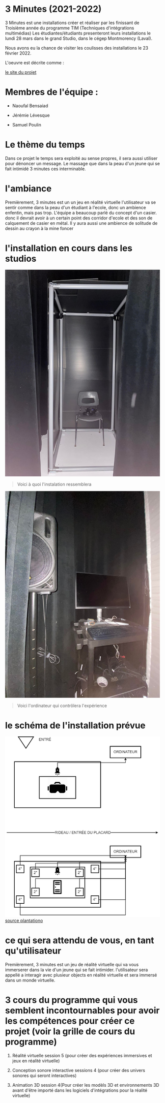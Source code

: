 # 3 Minutes (2021-2022) 

3 Minutes est une installations créer et réaliser par les finissant de Troisième année du programme TIM (Techniques d'intégrations multimédias)
Les étudiantes/étudiants presenteront leurs installations le lundi 28 mars dans le grand Studio, dans le cégep Montmorency (Laval).

Nous avons eu la chance de visiter les coulisses des installations le 23 février 2022.

L'oeuvre est décrite comme :

[le site du projet](https://github.com/noo-name/3-minutes/tree/9762b4647b8e10ac247ab1edb8e9492ccfd990ec)

# Membres de l'équipe : 

* Naoufal Bensaiad

* Jérémie Lévesque 

* Samuel Poulin 


# Le thème du temps
Dans ce projet le temps sera exploité au sense propres, il sera aussi utiliser pour dénoncer un message. Le massage que dans la peau d'un jeune qui se fait intimidé 3 minutes ces interminable.


# l'ambiance
 
Premièrement, 3 minutes est un un jeu en réalité virtuelle l'utilisateur va se sentir comme dans la peau d'un étudiant à l'ecole, donc un ambience enfentin, mais pas trop. L'équipe a beaucoup parlé du concept d'un casier. donc il devrait avoir à un certain point des corridor d'ecole et des son de calquement de casier en métal. Il y aura aussi une ambience de solitude de dessin au crayon à la mine foncer

# l'installation en cours dans les studios

![Photo global de l'instalation](media/3_minutes_instalation_global.jpg)

> Voici à quoi l'instalation ressemblera

![Photo de l'ordinateur qui controlera l'expérience](media/3_minutes_ordinateur.jpg)

> Voici l'ordinateur qui contrôlera l'expérience

# le schéma de l'installation prévue 
![croquis plantation](media/3_minutes_plantation.png)
[source plantationo](https://github.com/noo-name/3-minutes/tree/9762b4647b8e10ac247ab1edb8e9492ccfd990ec/docs/preproduction)

# ce qui sera attendu de vous, en tant qu'utilisateur

Premièrement, 3 minutes est un jeu de réalité virtuelle qui va vous immerserer dans la vie d'un jeune qui se fait intimider. l'utilisateur sera appellé a interagir avec plusieur objects en réalité virtuelle et sera immersé dans un monde virtuelle. 


# 3 cours du programme qui vous semblent incontournables pour avoir les compétences pour créer ce projet (voir la grille de cours du programme)
1) Réalité virtuelle session 5 (pour créer des expériences immersives et jeux en réalité virtuelle)

2) Conception sonore interactive sessions 4 (pour créer des univers sonores qui seront interactives)

3) Animation 3D session 4(Pour créer les modèls 3D et environnements 3D avant d'être importé dans les logiciels d'intégrations pour la réalité virtuelle)



